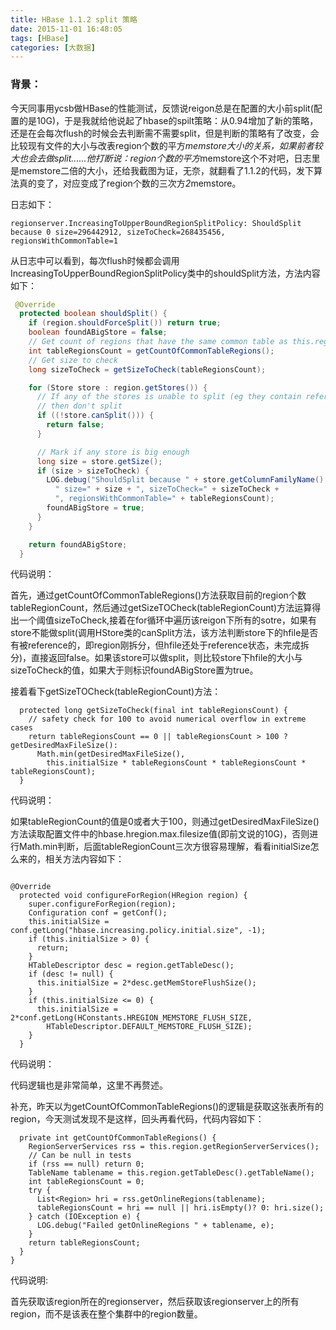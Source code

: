```yaml
---
title: HBase 1.1.2 split 策略
date: 2015-11-01 16:48:05
tags: [HBase]
categories: [大数据]
---
```

### 背景：

今天同事用ycsb做HBase的性能测试，反馈说reigon总是在配置的大小前split(配置的是10G)，于是我就给他说起了hbase的spilt策略：从0.94增加了新的策略，还是在会每次flush的时候会去判断需不需要split，但是判断的策略有了改变，会比较现有文件的大小与改表region个数的平方*memstore大小的关系，如果前者较大也会去做split......他打断说：region个数的平方*memstore这个不对吧，日志里是memstore二倍的大小，还给我截图为证，无奈，就翻看了1.1.2的代码，发下算法真的变了，对应变成了region个数的三次方*2*memstore。

日志如下：
````
regionserver.IncreasingToUpperBoundRegionSplitPolicy: ShouldSplit because 0 size=296442912, sizeToCheck=268435456, regionsWithCommonTable=1
````
从日志中可以看到，每次flush时候都会调用IncreasingToUpperBoundRegionSplitPolicy类中的shouldSplit方法，方法内容如下：

````java
 @Override
  protected boolean shouldSplit() {
    if (region.shouldForceSplit()) return true;
    boolean foundABigStore = false;
    // Get count of regions that have the same common table as this.region
    int tableRegionsCount = getCountOfCommonTableRegions();
    // Get size to check
    long sizeToCheck = getSizeToCheck(tableRegionsCount);

    for (Store store : region.getStores()) {
      // If any of the stores is unable to split (eg they contain reference files)
      // then don't split
      if ((!store.canSplit())) {
        return false;
      }

      // Mark if any store is big enough
      long size = store.getSize();
      if (size > sizeToCheck) {
        LOG.debug("ShouldSplit because " + store.getColumnFamilyName() +
          " size=" + size + ", sizeToCheck=" + sizeToCheck +
          ", regionsWithCommonTable=" + tableRegionsCount);
        foundABigStore = true;
      }
    }

    return foundABigStore;
  }
````

代码说明：

首先，通过getCountOfCommonTableRegions()方法获取目前的region个数tableRegionCount，然后通过getSizeTOCheck(tableRegionCount)方法运算得出一个阈值sizeToCheck,接着在for循环中遍历该reigon下所有的sotre，如果有store不能做split(调用HStore类的canSplit方法，该方法判断store下的hfile是否有被reference的，即region刚拆分，但hfile还处于reference状态，未完成拆分)，直接返回false。如果该store可以做split，则比较store下hfile的大小与sizeToCheck的值，如果大于则标识foundABigStore置为true。

接着看下getSizeTOCheck(tableRegionCount)方法：
````
  protected long getSizeToCheck(final int tableRegionsCount) {
    // safety check for 100 to avoid numerical overflow in extreme cases
    return tableRegionsCount == 0 || tableRegionsCount > 100 ? getDesiredMaxFileSize():
      Math.min(getDesiredMaxFileSize(),
        this.initialSize * tableRegionsCount * tableRegionsCount * tableRegionsCount);
  }
````

代码说明：

如果tableRegionCount的值是0或者大于100，则通过getDesiredMaxFileSize()方法读取配置文件中的hbase.hregion.max.filesize值(即前文说的10G)，否则进行Math.min判断，后面tableRegionCount三次方很容易理解，看看initialSize怎么来的，相关方法内容如下：

````

@Override
  protected void configureForRegion(HRegion region) {
    super.configureForRegion(region);
    Configuration conf = getConf();
    this.initialSize = conf.getLong("hbase.increasing.policy.initial.size", -1);
    if (this.initialSize > 0) {
      return;
    }
    HTableDescriptor desc = region.getTableDesc();
    if (desc != null) {
      this.initialSize = 2*desc.getMemStoreFlushSize();
    }
    if (this.initialSize <= 0) {
      this.initialSize = 2*conf.getLong(HConstants.HREGION_MEMSTORE_FLUSH_SIZE,
        HTableDescriptor.DEFAULT_MEMSTORE_FLUSH_SIZE);
    }
  }

````
代码说明：

代码逻辑也是非常简单，这里不再赘述。

补充，昨天以为getCountOfCommonTableRegions()的逻辑是获取这张表所有的region，今天测试发现不是这样，回头再看代码，代码内容如下：

````
  private int getCountOfCommonTableRegions() {
    RegionServerServices rss = this.region.getRegionServerServices();
    // Can be null in tests
    if (rss == null) return 0;
    TableName tablename = this.region.getTableDesc().getTableName();
    int tableRegionsCount = 0;
    try {
      List<Region> hri = rss.getOnlineRegions(tablename);
      tableRegionsCount = hri == null || hri.isEmpty()? 0: hri.size();
    } catch (IOException e) {
      LOG.debug("Failed getOnlineRegions " + tablename, e);
    }
    return tableRegionsCount;
  }
}

````
代码说明:

首先获取该region所在的regionserver，然后获取该regionserver上的所有region，而不是该表在整个集群中的region数量。
